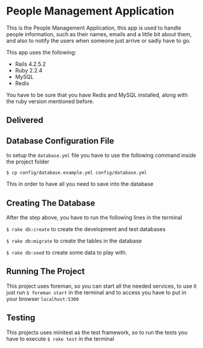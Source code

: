 # People Management Application

This is the People Management Application, this app is used to handle people information, such as their names, emails and a little bit about them, and also to notify the users when someone just arrive or sadly have to go.

This app uses the following:

- Rails 4.2.5.2
- Ruby 2.2.4
- MySQL
- Redis

You have to be sure that you have Redis and MySQL installed, along with the ruby version mentioned before.

## Delivered



## Database Configuration File

to setup the `database.yml` file you have to use the following command inside the project folder

`$ cp config/database.example.yml config/database.yml`

This in order to have all you need to save into the database


## Creating The Database

After the step above, you have to run the following lines in the terminal

`$ rake db:create` to create the development and test databases

`$ rake db:migrate` to create the tables in the database

`$ rake db:seed` to create some data to play with.

## Running The Project

This project uses foreman, so you can start all the needed services, to use it just run `$ foreman start` in the terminal
and to access you have to put in your browser `localhost:5300`

## Testing

This projects uses minitest as the test framework, so to run the tests you have to execute `$ rake test` in the terminal
